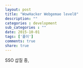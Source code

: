 ```yaml
---
layout: post
title: "WowHacker Webgemae level8"
description: ""
categories : development
sub_categories : ""
date: 2015-10-01
tags: ['풀이']
comments: true
share: true
---
```


SSO 삽질 중,

  

